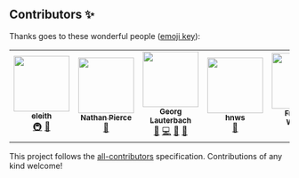 ## Contributors ✨

Thanks goes to these wonderful people ([emoji key](https://allcontributors.org/docs/en/emoji-key)):

<!-- ALL-CONTRIBUTORS-LIST:START - Do not remove or modify this section -->
<!-- prettier-ignore-start -->
<!-- markdownlint-disable -->
<table>
  <tr>
    <td align="center"><a href="http://eleith.com"><img src="https://avatars.githubusercontent.com/u/284832?v=4?s=100" width="100px;" alt=""/><br /><sub><b>eleith</b></sub></a><br /><a href="#infra-eleith" title="Infrastructure (Hosting, Build-Tools, etc)">🚇</a> <a href="https://github.com/docker-mailserver/docker-mailserver/commits?author=eleith" title="Documentation">📖</a></td>
    <td align="center"><a href="https://github.com/NorseGaud"><img src="https://avatars.githubusercontent.com/u/5896030?v=4?s=100" width="100px;" alt=""/><br /><sub><b>Nathan Pierce</b></sub></a><br /><a href="https://github.com/docker-mailserver/docker-mailserver/commits?author=NorseGaud" title="Documentation">📖</a></td>
    <td align="center"><a href="https://github.com/georglauterbach"><img src="https://avatars.githubusercontent.com/u/44545919?v=4?s=100" width="100px;" alt=""/><br /><sub><b>Georg Lauterbach</b></sub></a><br /><a href="#maintenance-georglauterbach" title="Maintenance">🚧</a> <a href="https://github.com/docker-mailserver/docker-mailserver/commits?author=georglauterbach" title="Code">💻</a> <a href="#question-georglauterbach" title="Answering Questions">💬</a> <a href="https://github.com/docker-mailserver/docker-mailserver/pulls?q=is%3Apr+reviewed-by%3Ageorglauterbach" title="Reviewed Pull Requests">👀</a></td>
    <td align="center"><a href="https://github.com/hnws"><img src="https://avatars.githubusercontent.com/u/668137?v=4?s=100" width="100px;" alt=""/><br /><sub><b>hnws</b></sub></a><br /><a href="https://github.com/docker-mailserver/docker-mailserver/commits?author=hnws" title="Documentation">📖</a></td>
    <td align="center"><a href="https://github.com/wernerfred"><img src="https://avatars.githubusercontent.com/u/20406381?v=4?s=100" width="100px;" alt=""/><br /><sub><b>Frederic Werner</b></sub></a><br /><a href="https://github.com/docker-mailserver/docker-mailserver/commits?author=wernerfred" title="Documentation">📖</a> <a href="#maintenance-wernerfred" title="Maintenance">🚧</a></td>
    <td align="center"><a href="https://www.heiko-barth.de"><img src="https://avatars.githubusercontent.com/u/590174?v=4?s=100" width="100px;" alt=""/><br /><sub><b>Casper</b></sub></a><br /><a href="#maintenance-casperklein" title="Maintenance">🚧</a></td>
    <td align="center"><a href="https://github.com/polarathene"><img src="https://avatars.githubusercontent.com/u/5098581?v=4?s=100" width="100px;" alt=""/><br /><sub><b>Brennan Kinney</b></sub></a><br /><a href="#maintenance-polarathene" title="Maintenance">🚧</a> <a href="https://github.com/docker-mailserver/docker-mailserver/commits?author=polarathene" title="Documentation">📖</a> <a href="#security-polarathene" title="Security">🛡️</a> <a href="#question-polarathene" title="Answering Questions">💬</a></td>
  </tr>
</table>

<!-- markdownlint-restore -->
<!-- prettier-ignore-end -->

<!-- ALL-CONTRIBUTORS-LIST:END -->

This project follows the [all-contributors](https://github.com/all-contributors/all-contributors) specification. Contributions of any kind welcome!
